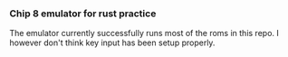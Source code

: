 ### Chip 8 emulator for rust practice

The emulator currently successfully runs most of the roms in this repo.
I however don't think key input has been setup properly.
